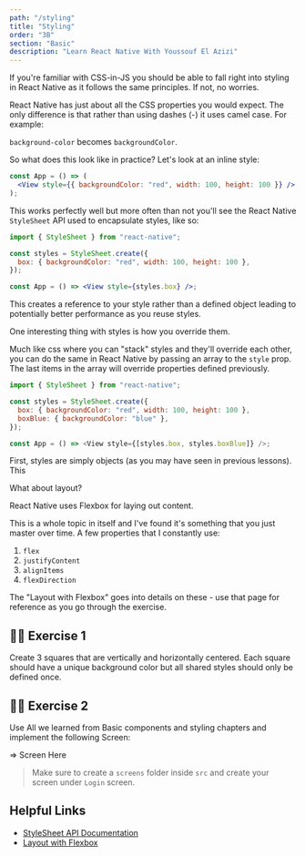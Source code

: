 ```yaml
---
path: "/styling"
title: "Styling"
order: "3B"
section: "Basic"
description: "Learn React Native With Youssouf El Azizi"
---
```


If you're familiar with CSS-in-JS you should be able to fall right into styling in React Native as it follows the same principles. If not, no worries.

React Native has just about all the CSS properties you would expect. The only difference is that rather than using dashes (-) it uses camel case. For example:

`background-color` becomes `backgroundColor`.

So what does this look like in practice? Let's look at an inline style:

```jsx
const App = () => (
  <View style={{ backgroundColor: "red", width: 100, height: 100 }} />
);
```

This works perfectly well but more often than not you'll see the React Native `StyleSheet` API used to encapsulate styles, like so:

```jsx
import { StyleSheet } from "react-native";

const styles = StyleSheet.create({
  box: { backgroundColor: "red", width: 100, height: 100 },
});

const App = () => <View style={styles.box} />;
```

This creates a reference to your style rather than a defined object leading to potentially better performance as you reuse styles.

One interesting thing with styles is how you override them.

Much like css where you can "stack" styles and they'll override each other, you can do the same in React Native by passing an array to the `style` prop. The last items in the array will override properties defined previously.

```js
import { StyleSheet } from "react-native";

const styles = StyleSheet.create({
  box: { backgroundColor: "red", width: 100, height: 100 },
  boxBlue: { backgroundColor: "blue" },
});

const App = () => <View style={[styles.box, styles.boxBlue]} />;
```

First, styles are simply objects (as you may have seen in previous lessons). This

What about layout?

React Native uses Flexbox for laying out content.

This is a whole topic in itself and I've found it's something that you just master over time. A few properties that I constantly use:

1. `flex`
2. `justifyContent`
3. `alignItems`
4. `flexDirection`

The "Layout with Flexbox" goes into details on these - use that page for reference as you go through the exercise.

## 🧑‍💻 Exercise 1

Create 3 squares that are vertically and horizontally centered. Each square should have a unique background color but all shared styles should only be defined once.

## 🧑‍💻 Exercise 2

Use All we learned from Basic components and styling chapters and implement the following Screen:

=> Screen Here

> Make sure to create a `screens` folder inside `src` and create your screen under `Login` screen.

## Helpful Links

- [StyleSheet API Documentation](https://reactnative.dev/docs/stylesheet)
- [Layout with Flexbox](https://reactnative.dev/docs/flexbox)
